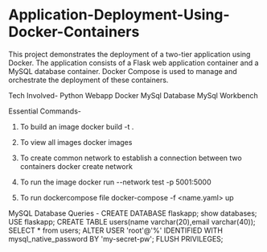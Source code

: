 # Application-Deployment-Using-Docker-Containers
This project demonstrates the deployment of a two-tier application using Docker. The application consists of a Flask web application container and a MySQL database container. Docker Compose is used to manage and orchestrate the deployment of these containers.

Tech Involved-
Python Webapp
Docker
MySql Database
MySql Workbench

Essential Commands-
1. To build an image
   docker build -t <image-name> .
2. To view all images
   docker images
3. To create common network to establish a connection between two containers
   docker create network <name of the network>
4. To run the image
   docker run --network test -p 5001:5000 <image-name>

5. To run dockercompose file
   docker-compose -f <name.yaml> up

MySQL Database Queries - 
 CREATE DATABASE flaskapp;
 show databases;
 USE flaskapp;
 CREATE TABLE users(name varchar(20),email varchar(40));
 SELECT * from users;
 ALTER USER 'root'@'%' IDENTIFIED WITH mysql_native_password BY 'my-secret-pw'; FLUSH PRIVILEGES;


